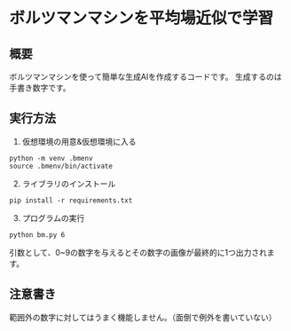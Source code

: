 # ボルツマンマシンを平均場近似で学習
## 概要
ボルツマンマシンを使って簡単な生成AIを作成するコードです。
生成するのは手書き数字です。

## 実行方法
1. 仮想環境の用意&仮想環境に入る

```
python -m venv .bmenv
source .bmenv/bin/activate
```

2. ライブラリのインストール

```
pip install -r requirements.txt
```

3. プログラムの実行

```
python bm.py 6
```

引数として、0~9の数字を与えるとその数字の画像が最終的に1つ出力されます。

## 注意書き
範囲外の数字に対してはうまく機能しません。（面倒で例外を書いていない）
